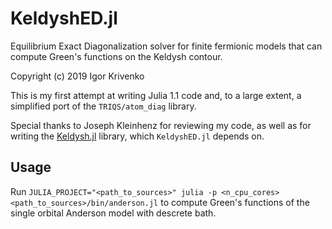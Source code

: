 KeldyshED.jl
============

Equilibrium Exact Diagonalization solver for finite fermionic models that can
compute Green's functions on the Keldysh contour.

Copyright (c) 2019 Igor Krivenko

This is my first attempt at writing Julia 1.1 code and, to a large extent, a
simplified port of the `TRIQS/atom_diag` library.

Special thanks to Joseph Kleinhenz for reviewing my code, as well as for writing
the [Keldysh.jl](https://github.com/kleinhenz/Keldysh.jl) library, which `KeldyshED.jl`
depends on.

Usage
-----

Run `JULIA_PROJECT="<path_to_sources>" julia -p <n_cpu_cores> <path_to_sources>/bin/anderson.jl`
to compute Green's functions of the single orbital Anderson model with descrete bath.
